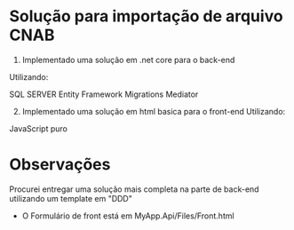 # Solução para importação de arquivo CNAB

1. Implementado uma solução em .net core para o back-end

Utilizando:

SQL SERVER
Entity Framework
Migrations
Mediator

2. Implementado uma solução em html  basica para o front-end
Utilizando:

JavaScript puro

# Observações

Procurei entregar uma solução mais completa na parte de back-end utilizando um template em "DDD"

- O Formulário de front está em MyApp.Api/Files/Front.html



